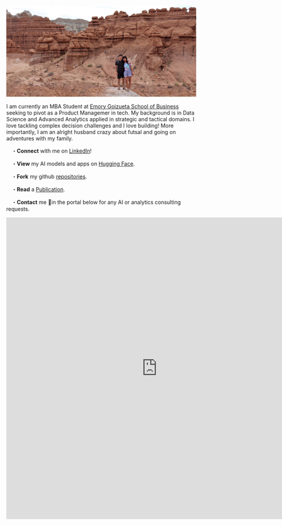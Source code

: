 
![Caption: Happiness](https://raw.githubusercontent.com/tykiww/Images/master/family/goblin_valley.jpg)

I am currently an MBA Student at [Emory Goizueta School of Business]([https://www.coca-colacompany.com/](https://goizueta.emory.edu/)) seeking to pivot as a Product Managemer in tech. My background is in Data Science and Advanced Analytics applied in strategic and tactical domains. I love tackling complex decision challenges and I love building! More importantly, I am an alright husband crazy about futsal and going on adventures with my family. 


<p>　・<strong>Connect</strong> with me on <a href="https://www.linkedin.com/in/taiki-wada">LinkedIn</a>!</p>

<p>　・<strong>View</strong> my AI models and apps on <a href="https://huggingface.co/tykiww">Hugging Face</a>.</p>

<p>　・<strong>Fork</strong> my github <a href="https://github.com/tykiww">repositories</a>.</p>

<p>　・<strong>Read</strong> a <a href="https://doi.org/10.1016/j.burn.2017.05.003">Publication</a>.</p>

<p>　・<strong>Contact</strong> me 📧in the portal below for any AI or analytics consulting requests.</p>

<p> </p>


<iframe src="https://docs.google.com/forms/d/e/1FAIpQLSc2SngnqnI_c--X0yhQrerCvHW_Fel1OzOFsPIjv7-t8V73Xw/viewform?embedded=true" width="800" height="800" frameborder="0" marginheight="0" marginwidth="0">Loading...</iframe>



